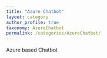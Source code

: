 ```yaml
---
title: "Azure Chatbot"
layout: category
author_profile: true
taxonomy: AzureChatbot
permalink: /categories/AzureChatbot/
---
```


Azure based Chatbot
